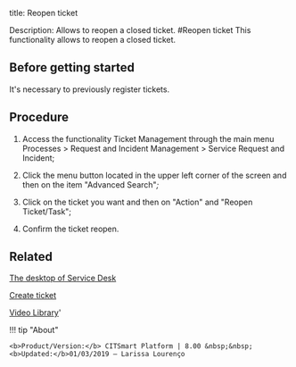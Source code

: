 title: Reopen ticket

Description: Allows to reopen a closed ticket.
#Reopen ticket
This functionality allows to reopen a closed ticket.

Before getting started
--------------------------

It's necessary to previously register tickets.

Procedure
-------------

1.  Access the functionality Ticket Management through the main menu Processes
    \> Request and Incident Management \> Service Request and Incident;

2.  Click the menu button located in the upper left corner of the screen and
    then on the item "Advanced Search"*;*

3.  Click on the ticket you want and then on "Action" and "Reopen Ticket/Task";

4.  Confirm the ticket reopen.

Related
-----------

[The desktop of Service Desk](/en-us/citsmart-platform-8/processes/tickets/use/desktop-of-service-desk.html)

[Create ticket](/en-us/citsmart-platform-8/processes/tickets/use/create-ticket.html)

<i class='fa fa-youtube-play  fa-2x' style='color:#97ce17;vertical-align: middle;'> </i> [Video Library](https://www.youtube.com/playlist?list=PLB5qK2uzf2RNrJnhiXj3dbmgsm9-quhfz)'

!!! tip "About"

    <b>Product/Version:</b> CITSmart Platform | 8.00 &nbsp;&nbsp;
    <b>Updated:</b>01/03/2019 – Larissa Lourenço
